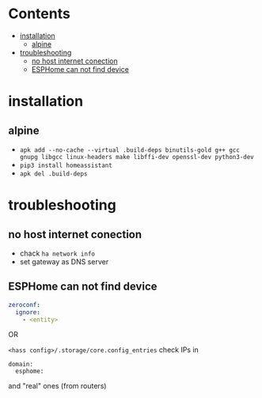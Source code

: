 # Contents

- [installation](#installation)
    - [alpine](#alpine)
- [troubleshooting](#troubleshooting)
    - [no host internet conection](#no-host-internet-conection)
    - [ESPHome can not find device](#esphome-can-not-find-device)

# installation

## alpine
* `apk add --no-cache --virtual .build-deps binutils-gold g++ gcc gnupg libgcc linux-headers make libffi-dev openssl-dev python3-dev`
* `pip3 install homeassistant`
* `apk del .build-deps`


# troubleshooting

## no host internet conection
* chack `ha network info`
* set gateway as DNS server

## ESPHome can not find device
```yaml
zeroconf:
  ignore:
    - <entity>
```

OR

`<hass config>/.storage/core.config_entries`
check IPs in
```
domain:
  esphome:
```
and "real" ones (from routers)
